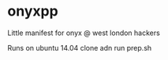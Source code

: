 # onyxpp
Little manifest for onyx @ west london hackers


Runs on ubuntu 14.04
clone adn run prep.sh


